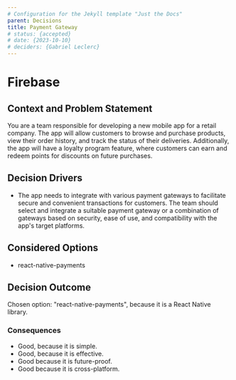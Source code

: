```yaml
---
# Configuration for the Jekyll template "Just the Docs"
parent: Decisions
title: Payment Gateway
# status: {accepted}
# date: {2023-10-10}
# deciders: {Gabriel Leclerc}
---
```


# Firebase

## Context and Problem Statement

You are a team responsible for developing a new mobile app for a retail company. The app will allow customers to browse and purchase products, view their order history, and track the status of their deliveries. Additionally, the app will have a loyalty program feature, where customers can earn and redeem points for discounts on future purchases.

## Decision Drivers

- The app needs to integrate with various payment gateways to facilitate secure and convenient transactions for customers. The team should select and integrate a suitable payment gateway or a combination of gateways based on security, ease of use, and compatibility with the app's target platforms.

## Considered Options

- react-native-payments

## Decision Outcome

Chosen option: "react-native-payments", because it is a React Native library.

### Consequences

- Good, because it is simple.
- Good, because it is effective.
- Good because it is future-proof.
- Good because it is cross-platform.
